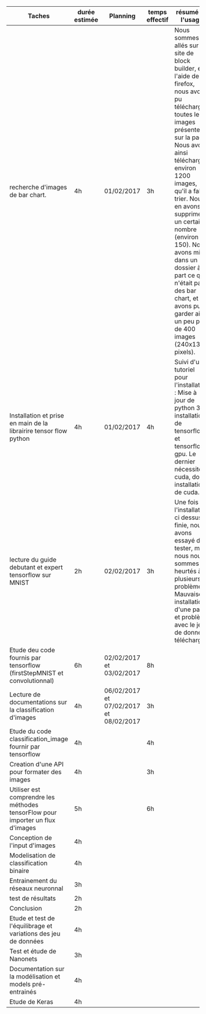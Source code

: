 | Taches                                                                         | durée  estimée | Planning                               | temps effectif | résumé de l'usage                                                                                                                                                                                                                                                                                                                                                                                                       |
|--------------------------------------------------------------------------------|----------------|----------------------------------------|----------------|-------------------------------------------------------------------------------------------------------------------------------------------------------------------------------------------------------------------------------------------------------------------------------------------------------------------------------------------------------------------------------------------------------------------------|
| recherche d'images de bar chart.                                               | 4h             | 01/02/2017                             | 3h             | Nous sommes allés sur le site de block builder, et à l'aide de firefox, nous avons pu télécharger toutes les images présentes sur la page. Nous avons ainsi télécharger environ 1200 images, qu'il a fallu trier. Nous en avons supprimer un certain nombre (environ 150). Nous avons mis dans un dossier à part ce qui n'était pas des bar chart, et avons pu garder ainsi un peu plus de 400 images (240x130 pixels). |
| Installation et prise en main de la librairire tensor flow python              | 4h             | 01/02/2017                             | 4h             | Suivi d'un tutoriel pour l'installation : Mise à jour de python 3.5, installation de tensorflow et tensorflow-gpu. Le dernier nécessite cuda, donc installation de cuda.                                                                                                                                                                                                                                                |
| lecture du guide debutant et expert tensorflow sur MNIST                       | 2h             | 02/02/2017                             | 3h             | Une fois l'installation ci dessus finie, nous avons essayé de tester, mais nous nous sommes heurtés à plusieurs problèmes : Mauvaise installation d'une part, et problème avec le jeu de donnée téléchargé.                                                                                                                                                                                                             |
| Etude deu code fournis par tensorflow (firstStepMNIST et convolutionnal)       | 6h             | 02/02/2017 et 03/02/2017               | 8h             |                                                                                                                                                                                                                                                                                                                                                                                                                         |
| Lecture de documentations sur la classification d'images                       | 4h             | 06/02/2017 et 07/02/2017 et 08/02/2017 | 3h             |                                                                                                                                                                                                                                                                                                                                                                                                                         |
| Etude du code classification_image fournir par tensorflow                      | 4h             |                                        | 4h             |                                                                                                                                                                                                                                                                                                                                                                                                                         |
| Creation d'une API pour formater des images                                    | 4h             |                                        | 3h             |                                                                                                                                                                                                                                                                                                                                                                                                                         |
| Utiliser est comprendre les méthodes tensorFlow pour importer un flux d'images | 5h             |                                        | 6h             |                                                                                                                                                                                                                                                                                                                                                                                                                         |
| Conception de l'input d'images                                                 | 4h             |                                        |                |                                                                                                                                                                                                                                                                                                                                                                                                                         |
| Modelisation de classification binaire                                         | 4h             |                                        |                |                                                                                                                                                                                                                                                                                                                                                                                                                         |
| Entrainement du réseaux neuronnal                                              | 3h             |                                        |                |                                                                                                                                                                                                                                                                                                                                                                                                                         |
| test de résultats                                                              | 2h             |                                        |                |                                                                                                                                                                                                                                                                                                                                                                                                                         |
| Conclusion                                                              | 2h             |                                        |                |                                                                                                                                                                                                                                                                                                                                                                                                                         |
| Etude et test de l'équilibrage et variations des jeu de données                                                   | 4h             |                                        |                |                                                                                                                                                                                                                                                                                                                                                                                                                         |
| Test et étude de Nanonets                                                              | 3h             |                                        |                |                                                                                                                                                                                                                                                                                                                                                                                                                         |
| Documentation sur la modélisation et models pré-entrainés                                                           | 4h             |                                        |                |                                                                                                                                                                                                                                                                                                                                                                                                     |
| Etude de Keras                                                        | 4h           |                                        |                |                                                                                                                                                                                                                                                                                                                                                                                                                         |

